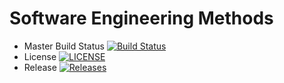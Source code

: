 # Software Engineering Methods

- Master Build Status [![Build Status](https://travis-ci.org/Dave141098/sem2.svg?branch=master)](https://travis-ci.org/Dave141098/sem2)
- License [![LICENSE](https://img.shields.io/github/license/Dave141098/sem.svg?style=flat-square)](https://github.com/Dave141098/sem2/blob/master/LICENSE)
- Release [![Releases](https://img.shields.io/github/release/Dave141098/sem2/all.svg?style=flat-square)](https://github.com/<github-username>/sem/releases)